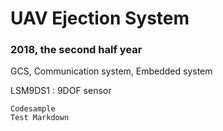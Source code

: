 # UAV Ejection System

### 2018, the second half year


GCS, Communication system, Embedded system

LSM9DS1 : 9DOF sensor


`Codesample`<br>
`Test Markdown`
